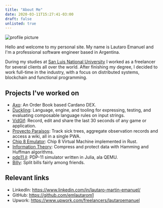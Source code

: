 ```yaml
---
title: "About Me"
date: 2020-03-11T15:27:41-03:00
draft: false
unlisted: true
---
```


![profile picture](/images/me.jpg)

Hello and welcome to my personal site. My name is Lautaro Emanuel and I'm a professional software engineer based in Argentina.

During my studies at [San Luis National University](http://www.unsl.edu.ar/)  I worked as a freelancer for several clients all over the world. After finishing my degree, I decided to work full-time in the industry, with a focus on distributed systems, blockchain and functional programming.

## Projects I've worked on

- [Axo](https://www.axo.trade/): An Order Book based Cardano DEX.
- [Duckling](https://github.com/facebook/duckling): Language, engine, and tooling for expressing, testing, and evaluating composable language rules on input strings.
- [VidGif](https://play.google.com/store/apps/details?id=com.migamake.vidgif): Record, edit and share the last 30 seconds of any game or application.
- [Proyecto Paraísos](https://github.com/emlautarom1/ProyectoParaisos): Track sick trees, aggregate observation records and access a wiki, all in a single PWA.
- [Chip 8 Emulator](https://github.com/emlautarom1/Chip_8): Chip 8 Virtual Machine implemented in Rust.
- [Information Theory](https://github.com/emlautarom1/InformationTheory): Compress and protect data with Hamming and Huffman algorithms.
- [pdp11.jl](https://github.com/emlautarom1/pdp11.jl): PDP-11 simulator written in Julia, ala QEMU.
- [Billy](https://github.com/emlautarom1/Billy): Split bills fairly among friends.

## Relevant links

- LinkedIn: https://www.linkedin.com/in/lautaro-martin-emanuel/
- GitHub: https://github.com/emlautarom1
- Upwork: https://www.upwork.com/freelancers/lautaroemanuel
